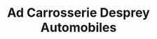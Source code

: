 ---
title: "Ad Carrosserie Desprey Automobiles"
url: /dracy-le-fort/ad-carrosserie-desprey-automobiles/
shop: réparation de voitures
---